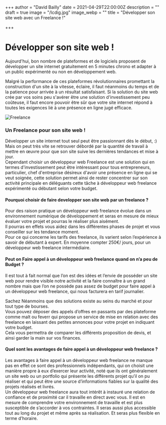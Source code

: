 +++
author = "David Bailly"
date = 2021-04-29T22:00:00Z
description = ""
draft = true
image = "/lcdig.jpg"
image_webp = ""
title = "Développer son site web avec un Freelance !"

+++
# Développer son site web !

Aujourd'hui, bon nombre de plateformes et de logiciels proposent de développer un site internet gratuitement en 5 minutes chrono et adapter à un public expérimenté ou non en développement web.

Malgré la performance de ces plateformes révolutionnaires promettant la construction d'un site à la vitesse, éclaire, il faut néanmoins du temps et de la patience pour arrivée à un résultat satisfaisant. Si la solution du site web crée par vos soins peu s'avérer être une solution d'investissement peu coûteuse, il faut encore pouvoir être sûr que votre site internet répond à toutes les exigences lié à une présence en ligne jugé efficace.

  
![](/images/7fc1bfc9-b3e6-45ee-9ea9-bc293b9cd1dc.jpeg "Freelance ")

### Un Freelance pour son site web !

Développer un site internet tout seul peut être passionnant dès le début, :) Mais on peut très vite se retrouver débordé par la quantité de travail à mettre en œuvre pour que son site suive les dernières tendances et mise à jour.  
Cependant choisir un développeur web Freelance est une solution qui en termes d'investissement peut être intéressant pour tous entrepreneurs, particulier, chef d'entreprise désireux d'avoir une présence en ligne qui se veut soignée, cette solution permet ainsi de rester concentrer sur son activité principale en déléguants cette tâche  à développeur web freelance expérimenté ou débutant selon votre budget.

#### **Pourquoi choisir de faire developper son site web par un freelance  ?**

Pour des raison pratique un développeur web freelance évolue dans un environnement numérique de développement et seras en mesure de mieux évaluer votre projet et pourras le réaliser plus aisément.  
Il pourras en effets vous aidez dans les différentes phases de projet et vous conseiller sur les tendance moment.  
Pour ce qui concerne les tarifs des freelance, ils varient selon l’expérience à savoir de débutant à expert. En moyenne compter 250€/ jours, pour un développeur web freelance intermédiaire.

#### **Peut on Faire appel à un développeur web freelance quand on n’a peu de Budget ?**

Il est tout à fait normal que l’on est des idées et l’envie de posséder un site web pour rendre visible notre activité et la faire connaître à un grand nombre mais que l’on ne possède pas assez de budget pour faire appel à un développeur web freelance, qui nous facturera en tarif journalier.

Sachez Néanmoins que des solutions existe au seins du marché et pour tout type de bourses.  
Vous pouvez déposer des appels d’offres en passants par des plateforme comme malt ou feverr qui propose un service de mise en relation avec des freelance en laissant des petites annonces pour votre projet en indiquant votre budget.  
Cela vous permettra de comparer les différents proposition de devis, et ainsi garder la main sur vos finances.

#### **Quel sont les avantages de faire appel à un développeur web freelance ?**

Les avantages à faire appel à un développeur web freelance ne manque pas en effet ce sont des professionnels indépendants,  qui on choisit une manière propre à eux d’exercer leur activité, noté que ils ont généralement un site web ou un portfolio qui présente les différents projet qu’il on pu réaliser et qui peut être une source d’informations fiables sur la qualité des projets réalisés et livrés.  
Un développeur web freelance aura tout intérêt à instauré une relation de confiance et de proximité car il travaille en direct avec vous. Il est en mesure de  comprendre votre environnement de travaille et est plus susceptible de s’accorder à vos contraintes. Il seras aussi plus accessible tout au long du projet et même après sa réalisation. Et seras plus flexible en terme d’horaire.